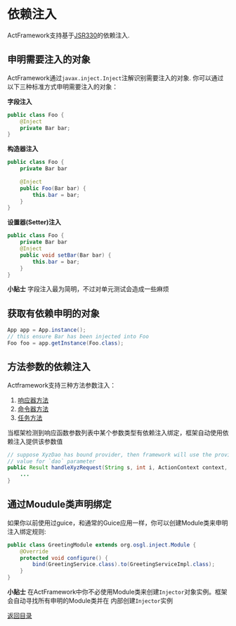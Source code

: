 # 依赖注入

ActFramework支持基于[JSR330](https://jcp.org/en/jsr/detail?id=330)的依赖注入. 

## 申明需要注入的对象

ActFramework通过`javax.inject.Inject`注解识别需要注入的对象. 你可以通过以下三种标准方式申明需要注入的对象：

**字段注入**
```java
public class Foo {
    @Inject
    private Bar bar;
}
```

**构造器注入**
```java
public class Foo {
    private Bar bar
    
    @Inject
    public Foo(Bar bar) {
        this.bar = bar;
    }
}
```

**设置器(Setter)注入**
```java
public class Foo {
    private Bar bar
    @Inject
    public void setBar(Bar bar) {
        this.bar = bar;
    }
}
```

**小贴士** 字段注入最为简明，不过对单元测试会造成一些麻烦

## 获取有依赖申明的对象

```java
App app = App.instance();
// this ensure Bar has been injected into Foo
Foo foo = app.getInstance(Foo.class);
```

## 方法参数的依赖注入

Actframework支持三种方法参数注入：

1. [响应器方法](controller.md)
2. [命令器方法](cli.md)
3. [任务方法](job.md)

当框架检测到响应函数参数列表中某个参数类型有依赖注入绑定，框架自动使用依赖注入提供该参数值

```java
// suppose XyzDao has bound provider, then framework will use the provider to 
// value for `dao` parameter
public Result handleXyzRequest(String s, int i, ActionContext context, XyzDao dao) {
    ...
}
```

## 通过Moudule类声明绑定

如果你以前使用过guice，和通常的Guice应用一样，你可以创建Module类来申明注入绑定规则:

```java
public class GreetingModule extends org.osgl.inject.Module {
    @Override
    protected void configure() {
        bind(GreetingService.class).to(GreetingServiceImpl.class);
    }
}
```

**小贴士** 在ActFramework中你不必使用Module类来创建`Injector`对象实例。框架会自动寻找所有申明的Module类并在
内部创建`Injector`实例

[返回目录](index.md)
